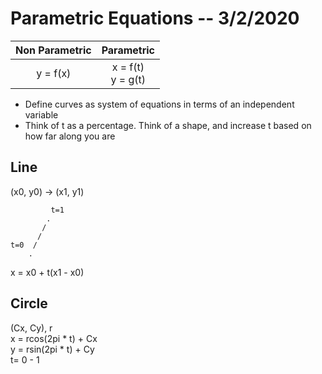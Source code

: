 # Parametric Equations -- 3/2/2020
| Non Parametric | Parametric           |
|:--------------:|:--------------------:|
| y = f(x)       | x = f(t)<br>y = g(t) |

- Define curves as system of equations in terms of an independent variable
- Think of t as a percentage. Think of a shape, and increase t based on how far along you are  
## Line
(x0, y0) -> (x1, y1)  
```
         t=1
        .
       /
      /
t=0  /
    .
```
x = x0 + t(x1 - x0)  
## Circle
(Cx, Cy), r  
x = rcos(2pi * t) + Cx  
y = rsin(2pi * t) + Cy  
t=  0 - 1  
